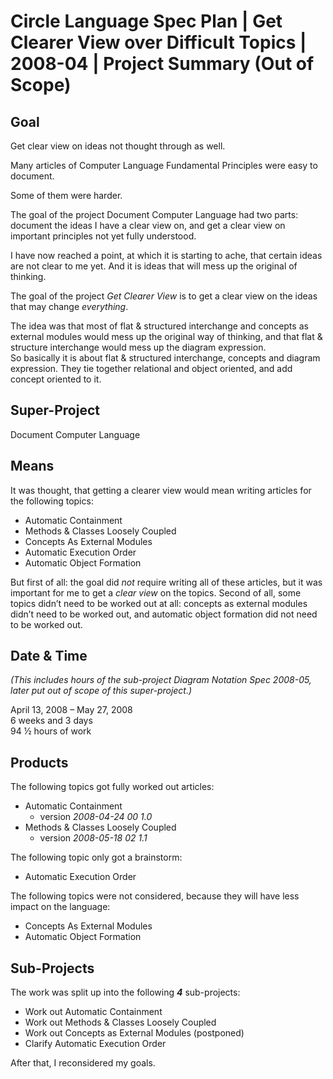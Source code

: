 ﻿Circle Language Spec Plan | Get Clearer View over Difficult Topics | 2008-04 | Project Summary (Out of Scope)
=============================================================================================================


Goal
----

Get clear view on ideas not thought through as well.

Many articles of Computer Language Fundamental Principles were easy to document.

Some of them were harder.

The goal of the project Document Computer Language had two parts: document the ideas I have a clear view on, and get a clear view on important principles not yet fully understood.

I have now reached a point, at which it is starting to ache, that certain ideas are not clear to me yet. And it is ideas that will mess up the original of thinking.

The goal of the project *Get Clearer View* is to get a clear view on the ideas that may change *everything*.

The idea was that most of flat & structured interchange and concepts as external modules would mess up the original way of thinking, and that flat & structure interchange would mess up the diagram expression.  
So basically it is about flat & structured interchange, concepts and diagram expression. They tie together relational and object oriented, and add concept oriented to it.


Super-Project
-------------

Document Computer Language


Means
-----

It was thought, that getting a clearer view would mean writing articles for the following topics:

- Automatic Containment
- Methods & Classes Loosely Coupled
- Concepts As External Modules
- Automatic Execution Order
- Automatic Object Formation

But first of all: the goal did *not* require writing all of these articles, but it was important for me to get a *clear view* on the topics. Second of all, some topics didn’t need to be worked out at all: concepts as external modules didn’t need to be worked out, and automatic object formation did not need to be worked out.


Date & Time
-----------

*(This includes hours of the sub-project Diagram Notation Spec 2008-05, later put out of scope of this super-project.)*

April 13, 2008 – May 27, 2008  
6 weeks and 3 days  
94 ½ hours of work


Products
--------

The following topics got fully worked out articles:

- Automatic Containment
    - version  *2008-04-24 00  1.0*
- Methods & Classes Loosely Coupled
    - version  *2008-05-18 02  1.1*

The following topic only got a brainstorm:

- Automatic Execution Order

The following topics were not considered, because they will have less impact on the language:

- Concepts As External Modules
- Automatic Object Formation


Sub-Projects
------------

The work was split up into the following __*4*__  sub-projects:

- Work out Automatic Containment
- Work out Methods & Classes Loosely Coupled
- Work out Concepts as External Modules (postponed)
- Clarify Automatic Execution Order

After that, I reconsidered my goals.
